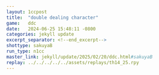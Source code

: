 ```yaml
---
layout: 1ccpost
title:  "double dealing character"
game:   ddc
date:   2024-06-25 15:48:11 -0800
categories: jekyll update 
excerpt_separator: <!--end_excerpt-->
shottype: sakuyaB
run_type: n1cc
master_link: jekyll/update/2025/02/20/ddc.html#sakuyaB
replay: ../../../../../assets/replays/th14_25.rpy
---
```

